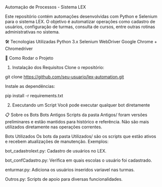 Automação de Processos - Sistema LEX


Este repositório contém automações desenvolvidas com Python e Selenium para o sistema LEX. O objetivo é automatizar operações como cadastro de usuários, configuração de turmas, consulta de cursos, entre outras rotinas administrativas no sistema.

🛠 Tecnologias Utilizadas
Python 3.x
Selenium WebDriver
Google Chrome + Chromedriver

🚀 Como Rodar o Projeto
1. Instalação dos Requisitos
Clone o repositório:

git clone https://github.com/seu-usuario/lex-automation.git

Instale as dependências:

pip install -r requirements.txt

2. Executando um Script
Você pode executar qualquer bot diretamente

📋 Sobre os Bots
Bots Antigos
Scripts da pasta Antigos/ foram versões preliminares e estão mantidos para histórico e referência. Não são mais utilizados diretamente nas operações correntes.

Bots Utilizados
Os bots da pasta Utilizados/ são os scripts que estão ativos e recebem atualizações de manutenção. Exemplos:

bot_cadastrolext.py: Cadastro de usuários no LEX.

bot_confCadastro.py: Verifica em quais escolas o usuário foi cadastrado.

enturmar.py: Adiciona os usuários inseridos variavel nas turmas.

Outros.py: Scripts de apoio para diversas funcionalidades.
